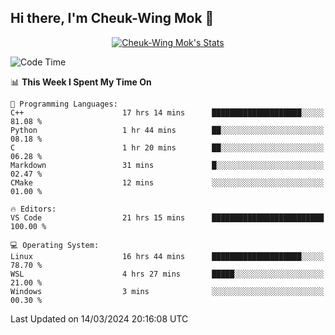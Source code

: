 ## Hi there, I'm Cheuk-Wing Mok 👋

<!--
**mozro0327/mozro0327** is a ✨ _special_ ✨ repository because its `README.md` (this file) appears on your GitHub profile.

Here are some ideas to get you started:

- 🔭 I’m currently working on ...
- 🌱 I’m currently learning ...
- 👯 I’m looking to collaborate on ...
- 🤔 I’m looking for help with ...
- 💬 Ask me about ...
- 📫 How to reach me: ...
- 😄 Pronouns: ...
- ⚡ Fun fact: ...
-->

<p align="center">
  <a href="https://github.com/mozro0327" class="rich-diff-level-one">
    <img src="https://github-readme-stats.vercel.app/api?username=mozro0327&title_color=333&text_color=777" alt="Cheuk-Wing Mok's Stats" >
    <!-- &hide=issues
    <img src="https://github-readme-stats.vercel.app/api?username=mozro0327&hide=issues&title_color=333&text_color=777" alt="Cheuk-Wing Mok's Stats" >
    -->
  </a>
</p>

<!--START_SECTION:waka-->
![Code Time](http://img.shields.io/badge/Code%20Time-2%2C401%20hrs%2017%20mins-blue)

📊 **This Week I Spent My Time On** 

```text
💬 Programming Languages: 
C++                      17 hrs 14 mins      ████████████████████░░░░░   81.08 % 
Python                   1 hr 44 mins        ██░░░░░░░░░░░░░░░░░░░░░░░   08.18 % 
C                        1 hr 20 mins        ██░░░░░░░░░░░░░░░░░░░░░░░   06.28 % 
Markdown                 31 mins             █░░░░░░░░░░░░░░░░░░░░░░░░   02.47 % 
CMake                    12 mins             ░░░░░░░░░░░░░░░░░░░░░░░░░   01.00 % 

🔥 Editors: 
VS Code                  21 hrs 15 mins      █████████████████████████   100.00 % 

💻 Operating System: 
Linux                    16 hrs 44 mins      ████████████████████░░░░░   78.70 % 
WSL                      4 hrs 27 mins       █████░░░░░░░░░░░░░░░░░░░░   21.00 % 
Windows                  3 mins              ░░░░░░░░░░░░░░░░░░░░░░░░░   00.30 % 
```


 Last Updated on 14/03/2024 20:16:08 UTC
<!--END_SECTION:waka-->
